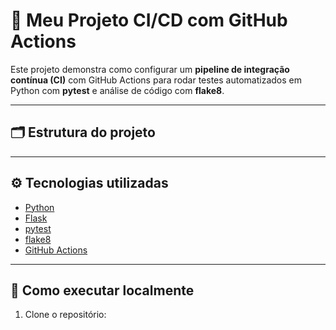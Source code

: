 # 🚀 Meu Projeto CI/CD com GitHub Actions

Este projeto demonstra como configurar um **pipeline de integração contínua (CI)** com GitHub Actions para rodar testes automatizados em Python com **pytest** e análise de código com **flake8**.

---

## 🗂️ Estrutura do projeto

---

## ⚙️ Tecnologias utilizadas

- [Python](https://www.python.org/)
- [Flask](https://flask.palletsprojects.com/)
- [pytest](https://docs.pytest.org/)
- [flake8](https://flake8.pycqa.org/)
- [GitHub Actions](https://docs.github.com/actions)

---

## 📝 Como executar localmente

1. Clone o repositório:
